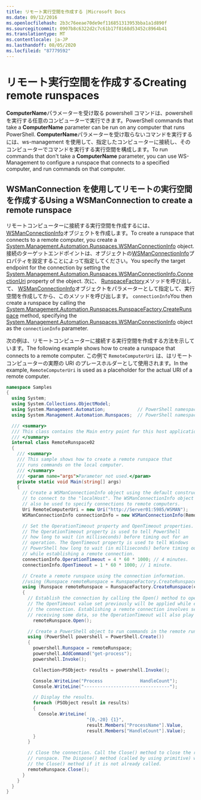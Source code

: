 ```yaml
---
title: リモート実行空間を作成する |Microsoft Docs
ms.date: 09/12/2016
ms.openlocfilehash: 2b3c76eeae70de9ef116851313953bba1a1d890f
ms.sourcegitcommit: 0907b8c6322d2c7c61b17f8168d53452c8964b41
ms.translationtype: MT
ms.contentlocale: ja-JP
ms.lasthandoff: 08/05/2020
ms.locfileid: "87779592"
---
```

# <a name="creating-remote-runspaces"></a><span data-ttu-id="e23c8-102">リモート実行空間を作成する</span><span class="sxs-lookup"><span data-stu-id="e23c8-102">Creating remote runspaces</span></span>

<span data-ttu-id="e23c8-103">**ComputerName**パラメーターを受け取る powershell コマンドは、powershell を実行する任意のコンピューターで実行できます。</span><span class="sxs-lookup"><span data-stu-id="e23c8-103">PowerShell commands that take a **ComputerName** parameter can be run on any computer that runs PowerShell.</span></span> <span data-ttu-id="e23c8-104">**ComputerName**パラメーターを受け取らないコマンドを実行するには、ws-management を使用して、指定したコンピューターに接続し、そのコンピューターでコマンドを実行する実行空間を構成します。</span><span class="sxs-lookup"><span data-stu-id="e23c8-104">To run commands that don't take a **ComputerName** parameter, you can use WS-Management to configure a runspace that connects to a specified computer, and run commands on that computer.</span></span>

## <a name="using-a-wsmanconnection-to-create-a-remote-runspace"></a><span data-ttu-id="e23c8-105">WSManConnection を使用してリモートの実行空間を作成する</span><span class="sxs-lookup"><span data-stu-id="e23c8-105">Using a WSManConnection to create a remote runspace</span></span>

 <span data-ttu-id="e23c8-106">リモートコンピューターに接続する実行空間を作成するには、 [WSManConnectionInfo](/dotnet/api/System.Management.Automation.Runspaces.WSManConnectionInfo)オブジェクトを作成します。</span><span class="sxs-lookup"><span data-stu-id="e23c8-106">To create a runspace that connects to a remote computer, you create a [System.Management.Automation.Runspaces.WSManConnectionInfo](/dotnet/api/System.Management.Automation.Runspaces.WSManConnectionInfo) object.</span></span> <span data-ttu-id="e23c8-107">接続のターゲットエンドポイントは、オブジェクトの[WSManConnectionInfo](/dotnet/api/System.Management.Automation.Runspaces.WSManConnectionInfo.ConnectionUri)プロパティを設定することによって指定してください。</span><span class="sxs-lookup"><span data-stu-id="e23c8-107">You specify the target endpoint for the connection by setting the [System.Management.Automation.Runspaces.WSManConnectionInfo.ConnectionUri](/dotnet/api/System.Management.Automation.Runspaces.WSManConnectionInfo.ConnectionUri) property of the object.</span></span> <span data-ttu-id="e23c8-108">次に、 [RunspaceFactory](/dotnet/api/System.Management.Automation.Runspaces.RunspaceFactory.CreateRunspace)メソッドを呼び出して、 [WSManConnectionInfo](/dotnet/api/System.Management.Automation.Runspaces.WSManConnectionInfo)オブジェクトをパラメーターとして指定して、実行空間を作成してから、このメソッドを呼び出します。 `connectionInfo`</span><span class="sxs-lookup"><span data-stu-id="e23c8-108">You then create a runspace by calling the [System.Management.Automation.Runspaces.RunspaceFactory.CreateRunspace](/dotnet/api/System.Management.Automation.Runspaces.RunspaceFactory.CreateRunspace) method, specifying the [System.Management.Automation.Runspaces.WSManConnectionInfo](/dotnet/api/System.Management.Automation.Runspaces.WSManConnectionInfo) object as the `connectionInfo` parameter.</span></span>

 <span data-ttu-id="e23c8-109">次の例は、リモートコンピューターに接続する実行空間を作成する方法を示しています。</span><span class="sxs-lookup"><span data-stu-id="e23c8-109">The following example shows how to create a runspace that connects to a remote computer.</span></span> <span data-ttu-id="e23c8-110">この例で `RemoteComputerUri` は、はリモートコンピューターの実際の URI のプレースホルダーとして使用されます。</span><span class="sxs-lookup"><span data-stu-id="e23c8-110">In the example, `RemoteComputerUri` is used as a placeholder for the actual URI of a remote computer.</span></span>

```csharp
namespace Samples
{
  using System;
  using System.Collections.ObjectModel;
  using System.Management.Automation;            // PowerShell namespace.
  using System.Management.Automation.Runspaces;  // PowerShell namespace.

  /// <summary>
  /// This class contains the Main entry point for this host application.
  /// </summary>
  internal class RemoteRunspace02
  {
    /// <summary>
    /// This sample shows how to create a remote runspace that
    /// runs commands on the local computer.
    /// </summary>
    /// <param name="args">Parameter not used.</param>
    private static void Main(string[] args)
    {
      // Create a WSManConnectionInfo object using the default constructor
      // to connect to the "localHost". The WSManConnectionInfo object can
      // also be used to specify connections to remote computers.
      Uri RemoteComputerUri = new Uri("http://Server01:5985/WSMAN");
      WSManConnectionInfo connectionInfo = new WSManConnectionInfo(RemoteComputerUri);

      // Set the OperationTimeout property and OpenTimeout properties.
      // The OperationTimeout property is used to tell PowerShell
      // how long to wait (in milliseconds) before timing out for an
      // operation. The OpenTimeout property is used to tell Windows
      // PowerShell how long to wait (in milliseconds) before timing out
      // while establishing a remote connection.
      connectionInfo.OperationTimeout = 4 * 60 * 1000; // 4 minutes.
      connectionInfo.OpenTimeout = 1 * 60 * 1000; // 1 minute.

      // Create a remote runspace using the connection information.
      //using (Runspace remoteRunspace = RunspaceFactory.CreateRunspace())
      using (Runspace remoteRunspace = RunspaceFactory.CreateRunspace(connectionInfo))
      {
        // Establish the connection by calling the Open() method to open the runspace.
        // The OpenTimeout value set previously will be applied while establishing
        // the connection. Establishing a remote connection involves sending and
        // receiving some data, so the OperationTimeout will also play a role in this process.
          remoteRunspace.Open();

        // Create a PowerShell object to run commands in the remote runspace.
        using (PowerShell powershell = PowerShell.Create())
        {
          powershell.Runspace = remoteRunspace;
          powershell.AddCommand("get-process");
          powershell.Invoke();

          Collection<PSObject> results = powershell.Invoke();

          Console.WriteLine("Process              HandleCount");
          Console.WriteLine("--------------------------------");

          // Display the results.
          foreach (PSObject result in results)
          {
            Console.WriteLine(
                              "{0,-20} {1}",
                              result.Members["ProcessName"].Value,
                              result.Members["HandleCount"].Value);
          }
        }

        // Close the connection. Call the Close() method to close the remote
        // runspace. The Dispose() method (called by using primitive) will call
        // the Close() method if it is not already called.
        remoteRunspace.Close();
      }
    }
  }
}
```
